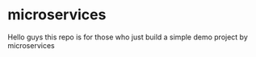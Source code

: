 # microservices
Hello guys this repo is for those who just build a simple demo project by microservices
